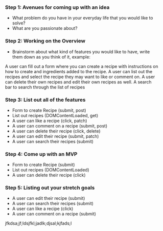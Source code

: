 ### Step 1: Avenues for coming up with an idea
  * What problem do you have in your everyday life that you would like to solve?
  * What are you passionate about?

### Step 2: Working on the Overview
  * Brainstorm about what kind of features you would like to have, write them down as you think of it, example:

  A user can fill out a form where you can create a recipe with instructions on how to create and ingredients added to the recipe. A user can list out the recipes and select the recipe they may want to like or comment on. A user can delete their own recipes and edit their own recipes as well. A search bar to search through the list of recipes

### Step 3: List out all of the features
  * Form to create Recipe (submit, post)
  * List out recipes (DOMContentLoaded, get)
  * A user can like a recipe (click, patch)
  * A user can comment on a recipe (submit, post)
  * A user can delete their recipe (click, delete)
  * A user can edit their recipe (submit, patch)
  * A user can search their recipes (submit)

### Step 4: Come up with an MVP
  * Form to create Recipe (submit)
  * List out recipes (DOMContentLoaded)
  * A user can delete their recipe (click)

### Step 5: Listing out your stretch goals
  * A user can edit their recipe (submit)
  * A user can search their recipes (submit)
  * A user can like a recipe (click)
  * A user can comment on a recipe (submit)


jfkdsa;jf;ldsjfkl;jadlk;djsal;kjfads;l